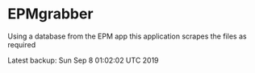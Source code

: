 # EPMgrabber
Using a database from the EPM app this application scrapes the files as required


Latest backup: Sun Sep 8 01:02:02 UTC 2019
